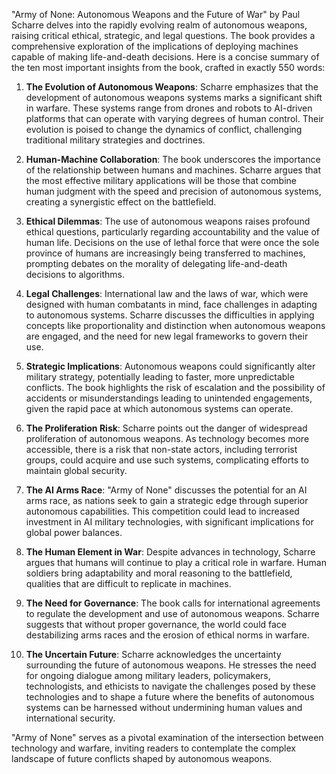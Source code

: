 "Army of None: Autonomous Weapons and the Future of War" by Paul Scharre delves into the rapidly evolving realm of autonomous weapons, raising critical ethical, strategic, and legal questions. The book provides a comprehensive exploration of the implications of deploying machines capable of making life-and-death decisions. Here is a concise summary of the ten most important insights from the book, crafted in exactly 550 words:

1. **The Evolution of Autonomous Weapons**: Scharre emphasizes that the development of autonomous weapons systems marks a significant shift in warfare. These systems range from drones and robots to AI-driven platforms that can operate with varying degrees of human control. Their evolution is poised to change the dynamics of conflict, challenging traditional military strategies and doctrines.

2. **Human-Machine Collaboration**: The book underscores the importance of the relationship between humans and machines. Scharre argues that the most effective military applications will be those that combine human judgment with the speed and precision of autonomous systems, creating a synergistic effect on the battlefield.

3. **Ethical Dilemmas**: The use of autonomous weapons raises profound ethical questions, particularly regarding accountability and the value of human life. Decisions on the use of lethal force that were once the sole province of humans are increasingly being transferred to machines, prompting debates on the morality of delegating life-and-death decisions to algorithms.

4. **Legal Challenges**: International law and the laws of war, which were designed with human combatants in mind, face challenges in adapting to autonomous systems. Scharre discusses the difficulties in applying concepts like proportionality and distinction when autonomous weapons are engaged, and the need for new legal frameworks to govern their use.

5. **Strategic Implications**: Autonomous weapons could significantly alter military strategy, potentially leading to faster, more unpredictable conflicts. The book highlights the risk of escalation and the possibility of accidents or misunderstandings leading to unintended engagements, given the rapid pace at which autonomous systems can operate.

6. **The Proliferation Risk**: Scharre points out the danger of widespread proliferation of autonomous weapons. As technology becomes more accessible, there is a risk that non-state actors, including terrorist groups, could acquire and use such systems, complicating efforts to maintain global security.

7. **The AI Arms Race**: "Army of None" discusses the potential for an AI arms race, as nations seek to gain a strategic edge through superior autonomous capabilities. This competition could lead to increased investment in AI military technologies, with significant implications for global power balances.

8. **The Human Element in War**: Despite advances in technology, Scharre argues that humans will continue to play a critical role in warfare. Human soldiers bring adaptability and moral reasoning to the battlefield, qualities that are difficult to replicate in machines.

9. **The Need for Governance**: The book calls for international agreements to regulate the development and use of autonomous weapons. Scharre suggests that without proper governance, the world could face destabilizing arms races and the erosion of ethical norms in warfare.

10. **The Uncertain Future**: Scharre acknowledges the uncertainty surrounding the future of autonomous weapons. He stresses the need for ongoing dialogue among military leaders, policymakers, technologists, and ethicists to navigate the challenges posed by these technologies and to shape a future where the benefits of autonomous systems can be harnessed without undermining human values and international security.

"Army of None" serves as a pivotal examination of the intersection between technology and warfare, inviting readers to contemplate the complex landscape of future conflicts shaped by autonomous weapons.
